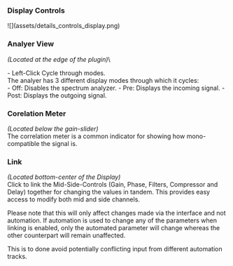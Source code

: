 <h3 class="txt-blue">Display Controls</h2>
<div class="image">
![](assets/details_controls_display.png)
</div>

### Analyer View
<span class="location">*(Located at the edge of the plugin)*</span>\
<div class="block controls bg-dark-2">
- <span class="item">Left-Click</span> Cycle through modes.
</div>
The analyer has 3 different display modes through which it cycles:
<div class="block bg-dark-1">
- <span class="txt-purple">Off</span>: Disables the spectrum analyzer.
- <span class="txt-purple">Pre</span>: Displays the incoming signal.
- <span class="txt-purple">Post</span>: Displays the outgoing signal.
</div>
<span class="spacer"/>

### Corelation Meter
<span class="location">*(Located below the gain-slider)*</span>\
The correlation meter is a common indicator for showing how mono-compatible the signal is.
<span class="spacer"/>

### Link
<span class="location">*(Located bottom-center of the Display)*</span>\
Click to link the Mid-Side-Controls (Gain, Phase, Filters, Compressor and Delay) together for changing the values in tandem. 
This provides easy access to modify both mid and side channels.

Please note that this will only affect changes made via the interface and not automation.
If automation is used to change any of the parameters when linking is enabled, only the automated
parameter will change whereas the other counterpart will remain unaffected.

This is to done avoid potentially conflicting input from different automation tracks.
<div class="pb"></div>